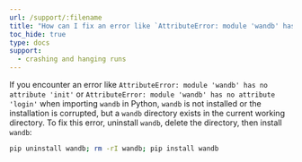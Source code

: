 ```yaml
---
url: /support/:filename
title: "How can I fix an error like `AttributeError: module 'wandb' has no attribute ...`?"
toc_hide: true
type: docs
support:
  - crashing and hanging runs
---
```


If you encounter an error like `AttributeError: module 'wandb' has no attribute 'init'` or `AttributeError: module 'wandb' has no attribute 'login'` when importing `wandb` in Python, `wandb` is not installed or the installation is corrupted, but a `wandb` directory exists in the current working directory. To fix this error, uninstall `wandb`, delete the directory, then install `wandb`:

```bash
pip uninstall wandb; rm -rI wandb; pip install wandb
```